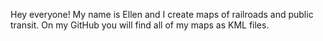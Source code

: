Hey everyone! My name is Ellen and I create maps of railroads and public transit. On my GitHub you will find all of my maps as KML files.
